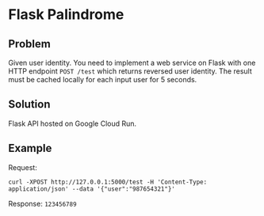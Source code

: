 # Flask Palindrome

## Problem
Given user identity.
You need to implement a web service on Flask with one HTTP endpoint `POST /test` which returns reversed user identity.
The result must be cached locally for each input user for 5 seconds.

## Solution
Flask API hosted on Google Cloud Run.

## Example
Request:
```
curl -XPOST http://127.0.0.1:5000/test -H 'Content-Type: application/json' --data '{"user":"987654321"}'
```
Response: `123456789`
